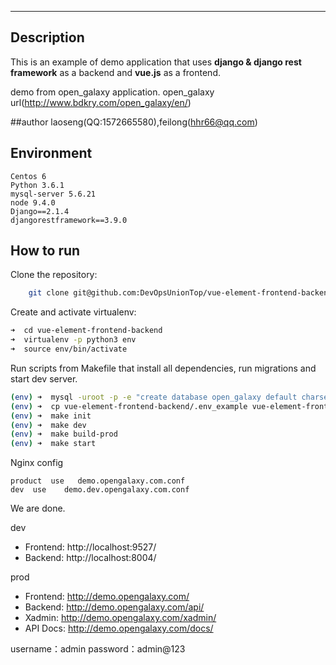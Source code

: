 ---

## Description

This is an example of demo application that uses **django & django rest framework** as a backend and **vue.js** as a frontend.

demo from  open_galaxy application.  open_galaxy url(http://www.bdkry.com/open_galaxy/en/)


##author
 laoseng(QQ:1572665580),feilong(hhr66@qq.com)


## Environment

```
Centos 6
Python 3.6.1
mysql-server 5.6.21
node 9.4.0
Django==2.1.4
djangorestframework==3.9.0
```

## How to run

Clone the repository:

```zsh
    git clone git@github.com:DevOpsUnionTop/vue-element-frontend-backend.git
```

Create and activate virtualenv:

```zsh
➜  cd vue-element-frontend-backend
➜  virtualenv -p python3 env
➜  source env/bin/activate
```

Run scripts from Makefile that install all dependencies, run migrations and start dev server.

```zsh
(env) ➜  mysql -uroot -p -e "create database open_galaxy default charset utf8;"
(env) ➜  cp vue-element-frontend-backend/.env_example vue-element-frontend-backend/.env  @you will modify install_dir and port
(env) ➜  make init
(env) ➜  make dev
(env) ➜  make build-prod
(env) ➜  make start
```

Nginx config

```
product  use   demo.opengalaxy.com.conf
dev  use    demo.dev.opengalaxy.com.conf
```

We are done.

dev

- Frontend: http://localhost:9527/
- Backend: http://localhost:8004/

prod

- Frontend: http://demo.opengalaxy.com/
- Backend: http://demo.opengalaxy.com/api/
- Xadmin: http://demo.opengalaxy.com/xadmin/
- API Docs: http://demo.opengalaxy.com/docs/

username：admin   password：admin@123

